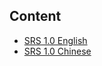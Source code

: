 ## Content
* [SRS 1.0 English](https://github.com/winlinvip/simple-rtmp-server/wiki/ENHome_v1)
* [SRS 1.0 Chinese](https://github.com/winlinvip/simple-rtmp-server/wiki/CNHome_v1)